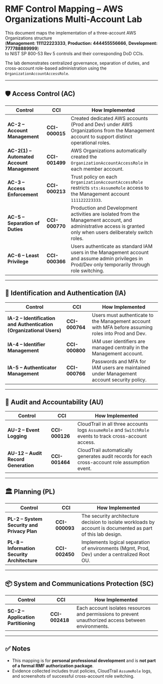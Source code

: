 # RMF Control Mapping – AWS Organizations Multi-Account Lab

This document maps the implementation of a three-account AWS Organizations structure  
(**Management: 111122223333**, **Production: 444455556666**, **Development: 777788889999**)  
to NIST SP 800-53 Rev 5 controls and their corresponding DoD CCIs.

The lab demonstrates centralized governance, separation of duties, and cross-account role-based administration using the `OrganizationAccountAccessRole`.

---

## 🛡️ Access Control (AC)

| Control | CCI | How Implemented |
|---|---|---|
| **AC-2 – Account Management** | **CCI-000015** | Created dedicated AWS accounts (Prod and Dev) under AWS Organizations from the Management account to support distinct operational roles. |
| **AC-2(1) – Automated Account Management** | **CCI-001499** | AWS Organizations automatically created the `OrganizationAccountAccessRole` in each member account. |
| **AC-3 – Access Enforcement** | **CCI-000213** | Trust policy on each `OrganizationAccountAccessRole` restricts `sts:AssumeRole` access to the Management account `111122223333`. |
| **AC-5 – Separation of Duties** | **CCI-000770** | Production and Development activities are isolated from the Management account, and administrative access is granted only when users deliberately switch roles. |
| **AC-6 – Least Privilege** | **CCI-000366** | Users authenticate as standard IAM users in the Management account and assume admin privileges in Prod/Dev only temporarily through role switching. |

---

## 🔐 Identification and Authentication (IA)

| Control | CCI | How Implemented |
|---|---|---|
| **IA-2 – Identification and Authentication (Organizational Users)** | **CCI-000764** | Users must authenticate to the Management account with MFA before assuming roles into Prod and Dev. |
| **IA-4 – Identifier Management** | **CCI-000800** | IAM user identifiers are managed centrally in the Management account. |
| **IA-5 – Authenticator Management** | **CCI-000766** | Passwords and MFA for IAM users are maintained under Management account security policy. |

---

## 📜 Audit and Accountability (AU)

| Control | CCI | How Implemented |
|---|---|---|
| **AU-2 – Event Logging** | **CCI-000126** | CloudTrail in all three accounts logs `AssumeRole` and `SwitchRole` events to track cross-account access. |
| **AU-12 – Audit Record Generation** | **CCI-001464** | CloudTrail automatically generates audit records for each cross-account role assumption event. |

---

## 🏛️ Planning (PL)

| Control | CCI | How Implemented |
|---|---|---|
| **PL-2 – System Security and Privacy Plan** | **CCI-000093** | The security architecture decision to isolate workloads by account is documented as part of this lab design. |
| **PL-8 – Information Security Architecture** | **CCI-002450** | Implements logical separation of environments (Mgmt, Prod, Dev) under a centralized Root OU. |

---

## 📦 System and Communications Protection (SC)

| Control | CCI | How Implemented |
|---|---|---|
| **SC-2 – Application Partitioning** | **CCI-002418** | Each account isolates resources and permissions to prevent unauthorized access between environments. |

---

## ✅ Notes
- This mapping is for **personal professional development** and is **not part of a formal RMF authorization package**.  
- Evidence collected includes trust policies, CloudTrail `AssumeRole` logs, and screenshots of successful cross-account role switching.
